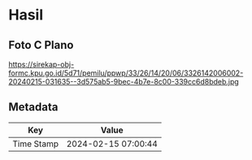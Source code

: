 # Hasil

## Foto C Plano

https://sirekap-obj-formc.kpu.go.id/5d71/pemilu/ppwp/33/26/14/20/06/3326142006002-20240215-031635--3d575ab5-9bec-4b7e-8c00-339cc6d8bdeb.jpg


## Metadata

| Key        | Value               |
| ---------- | ------------------- |
| Time Stamp | 2024-02-15 07:00:44 |



